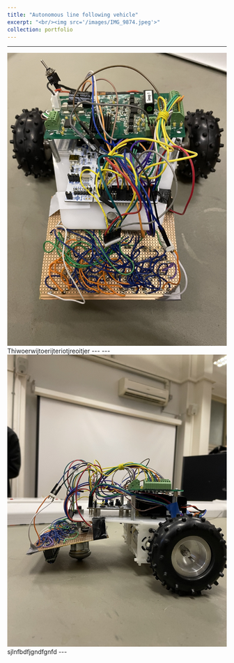 ```yaml
---
title: "Autonomous line following vehicle"
excerpt: "<br/><img src='/images/IMG_9874.jpeg'>"
collection: portfolio
---
```

---
<img src='/images/Buggy_birdview.PNG'>
Thiwoerwijtoerijteriotjreoitjer
---
---
<img src='/images/Buggy_side.PNG'>
sjlnfbdfjgndfgnfd
---
